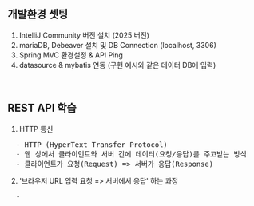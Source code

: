 ## 개발환경 셋팅
1. IntelliJ Community 버전 설치 (2025 버전)
2. mariaDB, Debeaver 설치 및 DB Connection (localhost, 3306)
3. Spring MVC 환경설정 & API Ping
4. datasource & mybatis 연동 (구현 예시와 같은 데이터 DB에 입력)
<br>

## REST API 학습
1. HTTP 통신
<pre>
  - HTTP (HyperText Transfer Protocol)
  - 웹 상에서 클라이언트와 서버 간에 데이터(요청/응답)를 주고받는 방식
  - 클라이언트가 요청(Request) => 서버가 응답(Response)
</pre>
2. '브라우저 URL 입력 요청 => 서버에서 응답' 하는 과정
<pre>
  - 
</pre>
